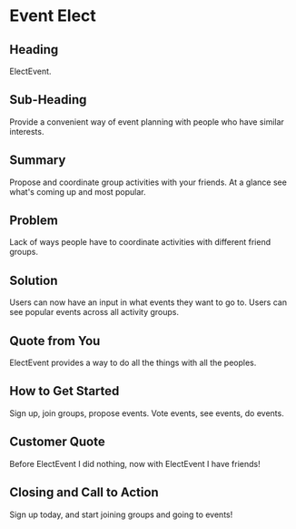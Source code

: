 # Event Elect

## Heading ##
  ElectEvent.

## Sub-Heading ##
  Provide a convenient way of event planning with people who have similar interests.

## Summary ##
  Propose and coordinate group activities with your friends. At a glance see what's coming up and most popular.

## Problem ##
  Lack of ways people have to coordinate activities with different friend groups.

## Solution ##
  Users can now have an input in what events they want to go to. Users can see popular events across all activity groups.

## Quote from You ##
  ElectEvent provides a way to do all the things with all the peoples.

## How to Get Started ##
  Sign up, join groups, propose events. Vote events, see events, do events.

## Customer Quote ##
  Before ElectEvent I did nothing, now with ElectEvent I have friends!

## Closing and Call to Action ##
  Sign up today, and start joining groups and going to events!
